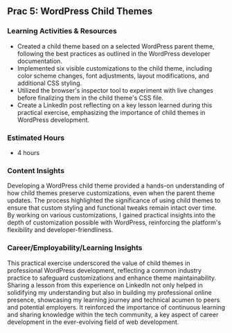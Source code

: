 
## Prac 5: WordPress Child Themes

### Learning Activities & Resources
- Created a child theme based on a selected WordPress parent theme, following the best practices as outlined in the WordPress developer documentation.
- Implemented six visible customizations to the child theme, including color scheme changes, font adjustments, layout modifications, and additional CSS styling.
- Utilized the browser's inspector tool to experiment with live changes before finalizing them in the child theme's CSS file.
- Create a LinkedIn post reflecting on a key lesson learned during this practical exercise, emphasizing the importance of child themes in WordPress development.

### Estimated Hours
- 4 hours

### Content Insights
Developing a WordPress child theme provided a hands-on understanding of how child themes preserve customizations, even when the parent theme updates. The process highlighted the significance of using child themes to ensure that custom styling and functional tweaks remain intact over time. By working on various customizations, I gained practical insights into the depth of customization possible with WordPress, reinforcing the platform's flexibility and developer-friendliness.

### Career/Employability/Learning Insights
This practical exercise underscored the value of child themes in professional WordPress development, reflecting a common industry practice to safeguard customizations and enhance theme maintainability. Sharing a lesson from this experience on LinkedIn not only helped in solidifying my understanding but also in building my professional online presence, showcasing my learning journey and technical acumen to peers and potential employers. It reinforced the importance of continuous learning and sharing knowledge within the tech community, a key aspect of career development in the ever-evolving field of web development.
